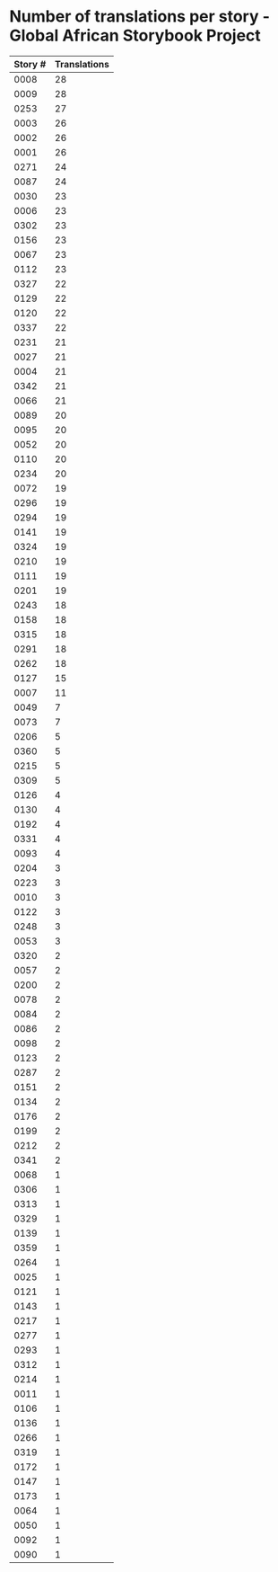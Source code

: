 # Number of translations per story - Global African Storybook Project

Story # | Translations
------- | ------------
0008 | 28
0009 | 28
0253 | 27
0003 | 26
0002 | 26
0001 | 26
0271 | 24
0087 | 24
0030 | 23
0006 | 23
0302 | 23
0156 | 23
0067 | 23
0112 | 23
0327 | 22
0129 | 22
0120 | 22
0337 | 22
0231 | 21
0027 | 21
0004 | 21
0342 | 21
0066 | 21
0089 | 20
0095 | 20
0052 | 20
0110 | 20
0234 | 20
0072 | 19
0296 | 19
0294 | 19
0141 | 19
0324 | 19
0210 | 19
0111 | 19
0201 | 19
0243 | 18
0158 | 18
0315 | 18
0291 | 18
0262 | 18
0127 | 15
0007 | 11
0049 | 7
0073 | 7
0206 | 5
0360 | 5
0215 | 5
0309 | 5
0126 | 4
0130 | 4
0192 | 4
0331 | 4
0093 | 4
0204 | 3
0223 | 3
0010 | 3
0122 | 3
0248 | 3
0053 | 3
0320 | 2
0057 | 2
0200 | 2
0078 | 2
0084 | 2
0086 | 2
0098 | 2
0123 | 2
0287 | 2
0151 | 2
0134 | 2
0176 | 2
0199 | 2
0212 | 2
0341 | 2
0068 | 1
0306 | 1
0313 | 1
0329 | 1
0139 | 1
0359 | 1
0264 | 1
0025 | 1
0121 | 1
0143 | 1
0217 | 1
0277 | 1
0293 | 1
0312 | 1
0214 | 1
0011 | 1
0106 | 1
0136 | 1
0266 | 1
0319 | 1
0172 | 1
0147 | 1
0173 | 1
0064 | 1
0050 | 1
0092 | 1
0090 | 1

